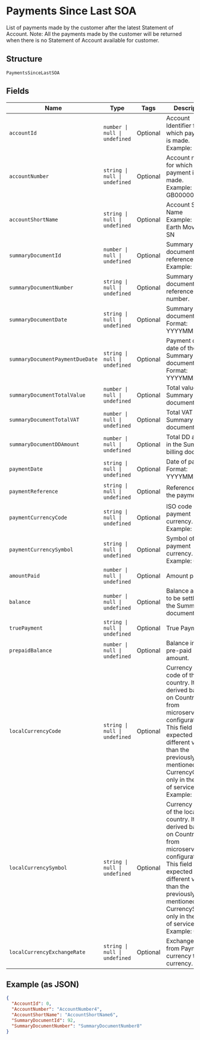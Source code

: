 
# Payments Since Last SOA

List of payments made by the customer after the latest Statement of Account.
Note: All the payments made by the customer will be returned when there is no Statement of Account available for customer.

## Structure

`PaymentsSinceLastSOA`

## Fields

| Name | Type | Tags | Description |
|  --- | --- | --- | --- |
| `accountId` | `number \| null \| undefined` | Optional | Account Identifier for which payment is made.<br>Example: 12345 |
| `accountNumber` | `string \| null \| undefined` | Optional | Account number for which payment is made.<br>Example: GB000000123 |
| `accountShortName` | `string \| null \| undefined` | Optional | Account Short Name<br>Example: GB Earth Movers-SN |
| `summaryDocumentId` | `number \| null \| undefined` | Optional | Summary billing document reference id.<br>Example: 2 |
| `summaryDocumentNumber` | `string \| null \| undefined` | Optional | Summary billing document reference number. |
| `summaryDocumentDate` | `string \| null \| undefined` | Optional | Summary billing document date.<br>Format: YYYYMMDD |
| `summaryDocumentPaymentDueDate` | `string \| null \| undefined` | Optional | Payment due date of the Summary billing document.<br>Format: YYYYMMDD |
| `summaryDocumentTotalValue` | `number \| null \| undefined` | Optional | Total value in the Summary billing document. |
| `summaryDocumentTotalVAT` | `number \| null \| undefined` | Optional | Total VAT in the Summary billing document. |
| `summaryDocumentDDAmount` | `number \| null \| undefined` | Optional | Total DD amount in the Summary billing document. |
| `paymentDate` | `string \| null \| undefined` | Optional | Date of payment.<br>Format: YYYYMMDD |
| `paymentReference` | `string \| null \| undefined` | Optional | Reference text of the payment. |
| `paymentCurrencyCode` | `string \| null \| undefined` | Optional | ISO code of payment currency.<br>Example: EUR |
| `paymentCurrencySymbol` | `string \| null \| undefined` | Optional | Symbol of payment currency.<br>Example: € |
| `amountPaid` | `number \| null \| undefined` | Optional | Amount paid. |
| `balance` | `number \| null \| undefined` | Optional | Balance amount to be settled for the Summary document. |
| `truePayment` | `string \| null \| undefined` | Optional | True Payment. |
| `prepaidBalance` | `number \| null \| undefined` | Optional | Balance in the pre-paid amount. |
| `localCurrencyCode` | `string \| null \| undefined` | Optional | Currency ISO code of the local country. It is derived based on CountryCode from microservice configuration. This field is expected to have different value than the previously mentioned field CurrencyCode, only in the case of serviced OUs.<br>Example: EUR |
| `localCurrencySymbol` | `string \| null \| undefined` | Optional | Currency Symbol of the local country. It is derived based on CountryCode from microservice configuration. This field is expected to have different value than the previously mentioned field CurrencySymbol, only in the case of serviced OUs.<br>Example: € |
| `localCurrencyExchangeRate` | `string \| null \| undefined` | Optional | Exchange rate from Payment currency to local currency. |

## Example (as JSON)

```json
{
  "AccountId": 0,
  "AccountNumber": "AccountNumber4",
  "AccountShortName": "AccountShortName6",
  "SummaryDocumentId": 92,
  "SummaryDocumentNumber": "SummaryDocumentNumber8"
}
```

